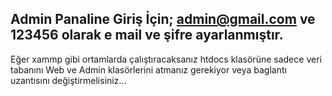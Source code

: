 Admin Panaline Giriş İçin;
admin@gmail.com ve 123456 olarak e mail ve şifre ayarlanmıştır. 
---
Eğer xammp gibi ortamlarda çalıştıracaksanız htdocs klasörüne sadece veri tabanını Web ve Admin klasörlerini atmanız gerekiyor veya baglantı uzantısını değiştirmelisiniz...
